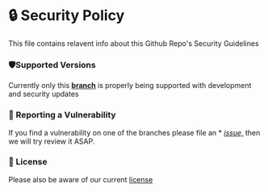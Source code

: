 # 🔒 Security Policy

This file contains relavent info about this Github Repo's Security Guidelines

### 🛡️Supported Versions

Currently only this **[branch](https://github.com/Cartrigger/QCXRSoonBot)** is properly being supported with development
and security updates

### 🚨 Reporting a Vulnerability

If you find a vulnerability on one of the branches please file an  *
*[issue,](https://github.com/Cartrigger/QCXRSoonBot/issues/new)* then we will try review it ASAP.

### 📜 License

Please also be aware of our current [license](LICENSE)


